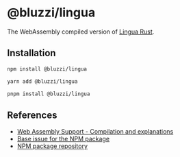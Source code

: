 # @bluzzi/lingua
The WebAssembly compiled version of [Lingua Rust](https://github.com/pemistahl/lingua-rs).

## Installation
```sh
npm install @bluzzi/lingua
```

```sh
yarn add @bluzzi/lingua
```

```sh
pnpm install @bluzzi/lingua
```

## References
- [Web Assembly Support - Compilation and explanations](https://github.com/pemistahl/lingua-rs/#11-webassembly-support)
- [Base issue for the NPM package](https://github.com/pemistahl/lingua-rs/issues/142)
- [NPM package repository](https://github.com/pemistahl/lingua-js)